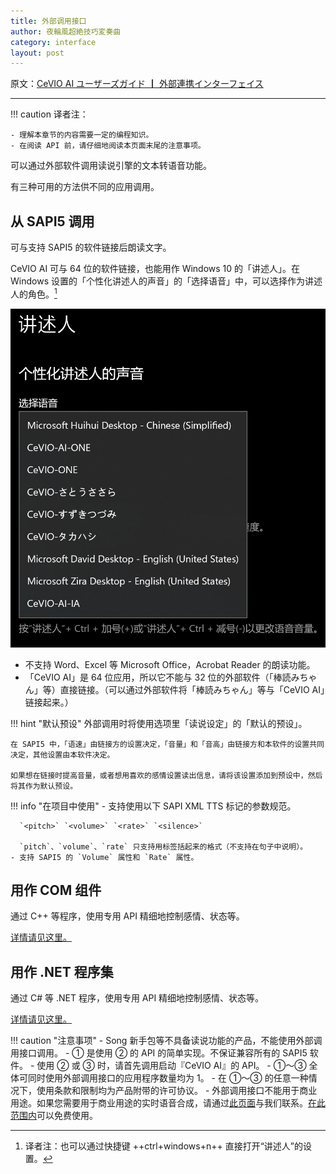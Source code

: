 ```yaml
---
title: 外部调用接口
author: 夜輪風超絶技巧変奏曲
category: interface
layout: post
---
```

原文：[CeVIO AI ユーザーズガイド ┃ 外部連携インターフェイス](https://cevio.jp/guide/cevio_ai/interface/)

---

!!! caution
    译者注：
    
    - 理解本章节的内容需要一定的编程知识。
    - 在阅读 API 前，请仔细地阅读本页面末尾的注意事项。

可以通过外部软件调用读说引擎的文本转语音功能。

有三种可用的方法供不同的应用调用。

## 从 SAPI5 调用

可与支持 SAPI5 的软件链接后朗读文字。

CeVIO AI 可与 64 位的软件链接，也能用作 Windows 10 的「讲述人」。在 Windows 设置的「个性化讲述人的声音」的「选择语音」中，可以选择作为讲述人的角色。[^1]

![select narrator](images/8.1.1.png)

- 不支持 Word、Excel 等 Microsoft Office，Acrobat Reader 的朗读功能。
- 「CeVIO AI」是 64 位应用，所以它不能与 32 位的外部软件（「棒読みちゃん」等）直接链接。（可以通过外部软件将「棒読みちゃん」等与「CeVIO AI」链接起来。）

!!! hint "默认预设"
    外部调用时将使用选项里「读说设定」的「默认的预设」。

    在 SAPI5 中，「语速」由链接方的设置决定，「音量」和「音高」由链接方和本软件的设置共同决定，其他设置由本软件决定。

    如果想在链接时提高音量，或者想用喜欢的感情设置读出信息，请将该设置添加到预设中，然后将其作为默认预设。

!!! info "在项目中使用"
    - 支持使用以下 SAPI XML TTS 标记的参数规范。
      
      `<pitch>` `<volume>` `<rate>` `<silence>`

      `pitch`、`volume`、`rate` 只支持用标签括起来的格式（不支持在句子中说明）。
    - 支持 SAPI5 的 `Volume` 属性和 `Rate` 属性。

## 用作 COM 组件

通过 C++ 等程序，使用专用 API 精细地控制感情、状态等。

[详情请见这里。](com.md)

## 用作 .NET 程序集

通过 C# 等 .NET 程序，使用专用 API 精细地控制感情、状态等。

[详情请见这里。](dotnet.md)

!!! caution "注意事项"
    - Song 新手包等不具备读说功能的产品，不能使用外部调用接口调用。
    - ① 是使用 ② 的 API 的简单实现。不保证兼容所有的 SAPI5 软件。
    - 使用 ② 或 ③ 时，请首先调用启动『CeVIO AI』的 API。
    - ①～③ 全体可同时使用外部调用接口的应用程序数量均为 1。
    - 在 ①～③ 的任意一种情况下，使用条款和限制均为产品附带的许可协议。
        - 外部调用接口不能用于商业用途。如果您需要用于商业用途的实时语音合成，请通过[此页面](http://cevio.jp/contact_others/)与我们联系。[在此范围内](http://cevio.jp/commercial/)可以免费使用。

[^1]: 译者注：也可以通过快捷键 ++ctrl+windows+n++ 直接打开“讲述人”的设置。
